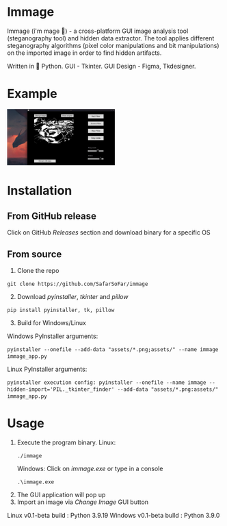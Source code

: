 # Immage

Immage (i'm mage :crystal_ball:)  - a cross-platform GUI image analysis tool (steganography tool) and hidden data extractor. The tool applies different steganography algorithms (pixel color manipulations and bit manipulations) on the imported image in order to find hidden artifacts.

Written in :snake: Python. 
GUI - Tkinter.
GUI Design - Figma, Tkdesigner.
# Example
<img src="screenshots/screensh_1.jpeg" width="50%" height="50%"/>
<!--<img src="screenshots/screensh_2(1).png" width="50%" height="50%"/> -->


# Installation
## From GitHub release
Click on GitHub *Releases* section and download binary for a specific OS
## From source
1) Clone the repo
```
git clone https://github.com/SafarSoFar/immage
```
2) Download *pyinstaller*, *tkinter* and *pillow*
```
pip install pyinstaller, tk, pillow
```
3) Build for Windows/Linux

Windows PyInstaller arguments:
```
pyinstaller --onefile --add-data "assets/*.png;assets/" --name immage immage_app.py
```
Linux PyInstaller arguments:
```
pyinstaller execution config: pyinstaller --onefile --name immage --hidden-import='PIL._tkinter_finder' --add-data "assets/*.png:assets/" immage_app.py
```

# Usage
1) Execute the program binary.
    Linux:
    ```
    ./immage
    ```
    Windows:
    Click on *immage.exe* or type in a console
    ```
    .\immage.exe
    ```
2) The GUI application will pop up
3) Import an image via *Change Image* GUI button


Linux v0.1-beta build : Python 3.9.19
Windows v0.1-beta bulld : Python 3.9.0